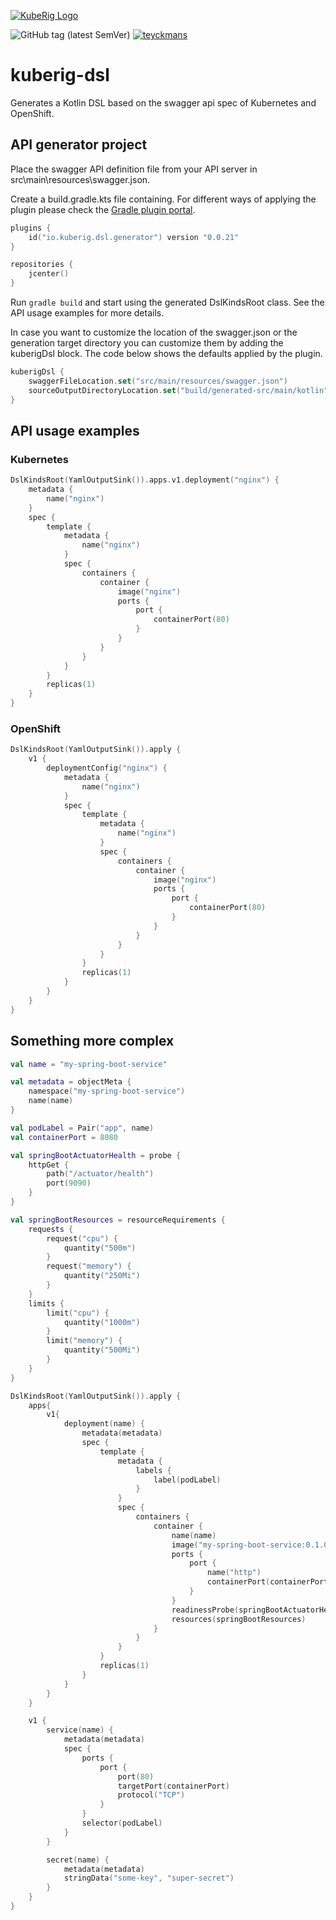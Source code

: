 [![KubeRig Logo](https://github.com/teyckmans/kuberig/blob/master/docs/images/website_logo_transparent_background.png)](https://kuberig.io)

![GitHub tag (latest SemVer)](https://img.shields.io/github/tag/teyckmans/kuberig-dsl.svg?label=latest%20release)
[![teyckmans](https://circleci.com/gh/teyckmans/kuberig-dsl.svg?style=svg)](https://app.circleci.com/pipelines/github/teyckmans/kuberig-dsl)

# kuberig-dsl

Generates a Kotlin DSL based on the swagger api spec of Kubernetes and OpenShift.

## API generator project
Place the swagger API definition file from your API server in src\main\resources\swagger.json.

Create a build.gradle.kts file containing. For different ways of applying the plugin please check the 
[Gradle plugin portal](https://plugins.gradle.org/plugin/io.kuberig.dsl.generator).

```kotlin
plugins {
    id("io.kuberig.dsl.generator") version "0.0.21"
}

repositories {
    jcenter()
}
```

Run `gradle build` and start using the generated DslKindsRoot class. See the API usage examples for more details.

In case you want to customize the location of the swagger.json or the generation target directory
you can customize them by adding the kuberigDsl block. The code below shows the defaults applied by the plugin.

```kotlin
kuberigDsl {
    swaggerFileLocation.set("src/main/resources/swagger.json")
    sourceOutputDirectoryLocation.set("build/generated-src/main/kotlin")
}
```

## API usage examples

### Kubernetes

```kotlin
DslKindsRoot(YamlOutputSink()).apps.v1.deployment("nginx") {
    metadata {
        name("nginx")
    }
    spec {
        template {
            metadata {
                name("nginx")
            }
            spec {
                containers {
                    container {
                        image("nginx")
                        ports {
                            port {
                                containerPort(80)
                            }
                        }
                    }
                }
            }
        }
        replicas(1)
    }
}
```

### OpenShift

```kotlin
DslKindsRoot(YamlOutputSink()).apply {
    v1 {
        deploymentConfig("nginx") {
            metadata {
                name("nginx")
            }
            spec {
                template {
                    metadata {
                        name("nginx")
                    }
                    spec {
                        containers {
                            container {
                                image("nginx")
                                ports {
                                    port {
                                        containerPort(80)
                                    }
                                }
                            }
                        }
                    }
                }
                replicas(1)
            }
        }
    }
}
```

## Something more complex

```kotlin
val name = "my-spring-boot-service"

val metadata = objectMeta {
    namespace("my-spring-boot-service")
    name(name)
}

val podLabel = Pair("app", name)
val containerPort = 8080

val springBootActuatorHealth = probe {
    httpGet {
        path("/actuator/health")
        port(9090)
    }
}

val springBootResources = resourceRequirements {
    requests {
        request("cpu") {
            quantity("500m")
        }
        request("memory") {
            quantity("250Mi")
        }
    }
    limits {
        limit("cpu") {
            quantity("1000m")
        }
        limit("memory") {
            quantity("500Mi")
        }
    }
}

DslKindsRoot(YamlOutputSink()).apply {
    apps{
        v1{
            deployment(name) {
                metadata(metadata)
                spec {
                    template {
                        metadata {
                            labels {
                                label(podLabel)
                            }
                        }
                        spec {
                            containers {
                                container {
                                    name(name)
                                    image("my-spring-boot-service:0.1.0")
                                    ports {
                                        port {
                                            name("http")
                                            containerPort(containerPort)
                                        }
                                    }
                                    readinessProbe(springBootActuatorHealth)
                                    resources(springBootResources)
                                }
                            }
                        }
                    }
                    replicas(1)
                }
            }
        }
    }

    v1 {
        service(name) {
            metadata(metadata)
            spec {
                ports {
                    port {
                        port(80)
                        targetPort(containerPort)
                        protocol("TCP")
                    }
                }
                selector(podLabel)
            }
        }

        secret(name) {
            metadata(metadata)
            stringData("some-key", "super-secret")
        }
    }
}
```
